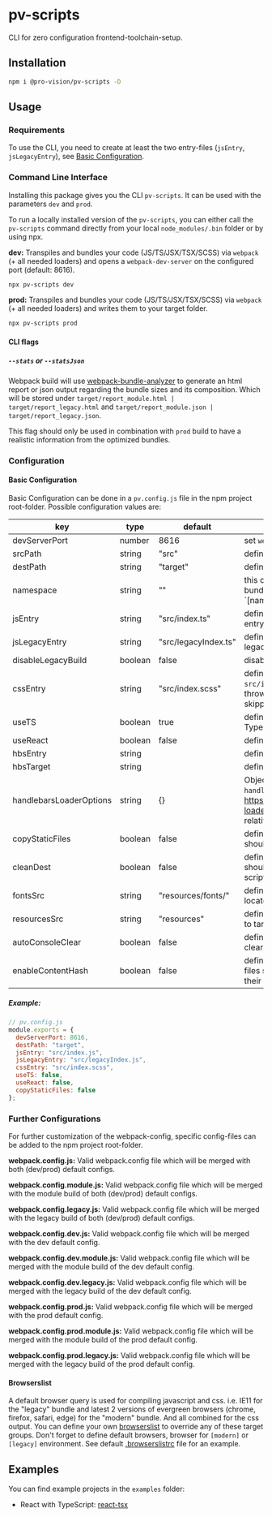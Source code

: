 # pv-scripts

CLI for zero configuration frontend-toolchain-setup.

## Installation

```sh
npm i @pro-vision/pv-scripts -D
```

## Usage

### Requirements
To use the CLI, you need to create at least the two entry-files (`jsEntry`, `jsLegacyEntry`), see [Basic Configuration](#basic-configuration).

### Command Line Interface

Installing this package gives you the CLI `pv-scripts`. It can be used with the parameters `dev` and `prod`.

To run a locally installed version of the `pv-scripts`, you can either call the `pv-scripts` command directly from your local `node_modules/.bin` folder or by using npx.

**dev:**
Transpiles and bundles your code (JS/TS/JSX/TSX/SCSS) via `webpack` (+ all needed loaders) and opens a `webpack-dev-server` on the configured port (default: 8616).

```sh
npx pv-scripts dev
```

**prod:**
Transpiles and bundles your code (JS/TS/JSX/TSX/SCSS) via `webpack` (+ all needed loaders) and writes them to your target folder.

```sh
npx pv-scripts prod
```

#### CLI flags

##### `--stats` or `--statsJson`
Webpack build will use [webpack-bundle-analyzer](https://github.com/webpack-contrib/webpack-bundle-analyzer) to generate an html report or json output regarding the bundle sizes and its composition. Which will be stored under `target/report_module.html | target/report_legacy.html` and `target/report_module.json | target/report_legacy.json`.

This flag should only be used in combination with `prod` build to have a realistic information from the optimized bundles.

### Configuration

#### Basic Configuration

Basic Configuration can be done in a `pv.config.js` file in the npm project root-folder. Possible configuration values are:

| key             | type    | default              | usage                                                                                                           |
| --------------- | ------- | -------------------- | --------------------------------------------------------------------------------------------------------------- |
| devServerPort             | number  | 8616                 | set `webpack-dev-server` port                                                                                   |
| srcPath                   | string  | "src"                | defines the working directory                                                                                   |
| destPath                  | string  | "target"             | defines where to put bundled files                                                                              |
| namespace                 | string  | ""                   | this controls the name-prefix on your bundled files following this pattern `[namespace].app.[?legacy].(js|css)` |
| jsEntry                   | string  | "src/index.ts"       | defines path of your (JS\|TS\|JSX\|TSX) entry file                                                              |
| jsLegacyEntry             | string  | "src/legacyIndex.ts" | defines path of your (JS\|TS\|JSX\|TSX) legacy entry file                                                       |
| disableLegacyBuild        | boolean  | false               | disables legacy build                                                     |
| cssEntry                  | string  | "src/index.scss"     | defines path of your SCSS entry file. If `src/index.scss` does not exist, no error is thrown but the css generation is simply skipped|
| useTS                     | boolean | true                 | defines whether you want to use Typescript                                                                      |
| useReact                  | boolean | false                | defines whether you want to use React                                                                           |
| hbsEntry                  | string  |                      | defines path of your handlebars entry file                                                                      |
| hbsTarget                 | string  |                      | defines path to your handlebars target file                                                                     |
| handlebarsLoaderOptions   | string  | {}         | Object with additional options for the `handlebars-loader`. See https://github.com/pcardune/handlebars-loader for these options. Paths are relative to `pv.config.js`                                                       |
| copyStaticFiles | boolean | false                | defines whether content of `/static` should be copied to target                                                 |
| cleanDest       | boolean | false                | defines whether the destination folder should be cleaned before every pv-scripts run                            |
| fontsSrc        | string  | "resources/fonts/"   | defines folder in which the fonts are located                                                                   |
| resourcesSrc    | string  | "resources"           | defines resources folder which is copied to target/resources                                                   |
| autoConsoleClear | boolean  | false              | defines whether the console should be cleared automatically in dev-mode                                        |
| enableContentHash | boolean  | false              | defines whether generated js and css files should contain a content hash in their names                                         |
##### Example:

```js
// pv.config.js
module.exports = {
  devServerPort: 8616,
  destPath: "target",
  jsEntry: "src/index.js",
  jsLegacyEntry: "src/legacyIndex.js",
  cssEntry: "src/index.scss",
  useTS: false,
  useReact: false,
  copyStaticFiles: false
};
```

### Further Configurations

For further customization of the webpack-config, specific config-files can be added to the npm project root-folder.

**webpack.config.js:**
Valid webpack.config file which will be merged with both (dev/prod) default configs.

**webpack.config.module.js:**
Valid webpack.config file which will be merged with the module build of both (dev/prod) default configs.

**webpack.config.legacy.js:**
Valid webpack.config file which will be merged with the legacy build of both (dev/prod) default configs.

**webpack.config.dev.js:**
Valid webpack.config file which will be merged with the dev default config.

**webpack.config.dev.module.js:**
Valid webpack.config file which will be merged with the module build of the dev default config.

**webpack.config.dev.legacy.js:**
Valid webpack.config file which will be merged with the legacy build of the dev default config.

**webpack.config.prod.js:**
Valid webpack.config file which will be merged with the prod default config.

**webpack.config.prod.module.js:**
Valid webpack.config file which will be merged with the module build of the prod default config.

**webpack.config.prod.legacy.js:**
Valid webpack.config file which will be merged with the legacy build of the prod default config.

#### Browserslist

A default browser query is used for compiling javascript and css. i.e. IE11 for the "legacy" bundle and latest 2 versions of evergreen browsers (chrome, firefox, safari, edge) for the "modern" bundle. And all combined for the css output. You can define your own [browserslist](https://github.com/browserslist/browserslist) to override any of these target groups. Don't forget to define default browsers, browser for `[modern]` or `[legacy]` environment. See default [.browserslistrc](https://github.com/pro-vision/fe-tools/tree/master/packages/pv-scripts/config/.browserslistrc) file for an example.

## Examples

You can find example projects in the `examples` folder:

* React with TypeScript: [react-tsx](https://github.com/pro-vision/fe-tools/tree/master/examples/react-tsx)

